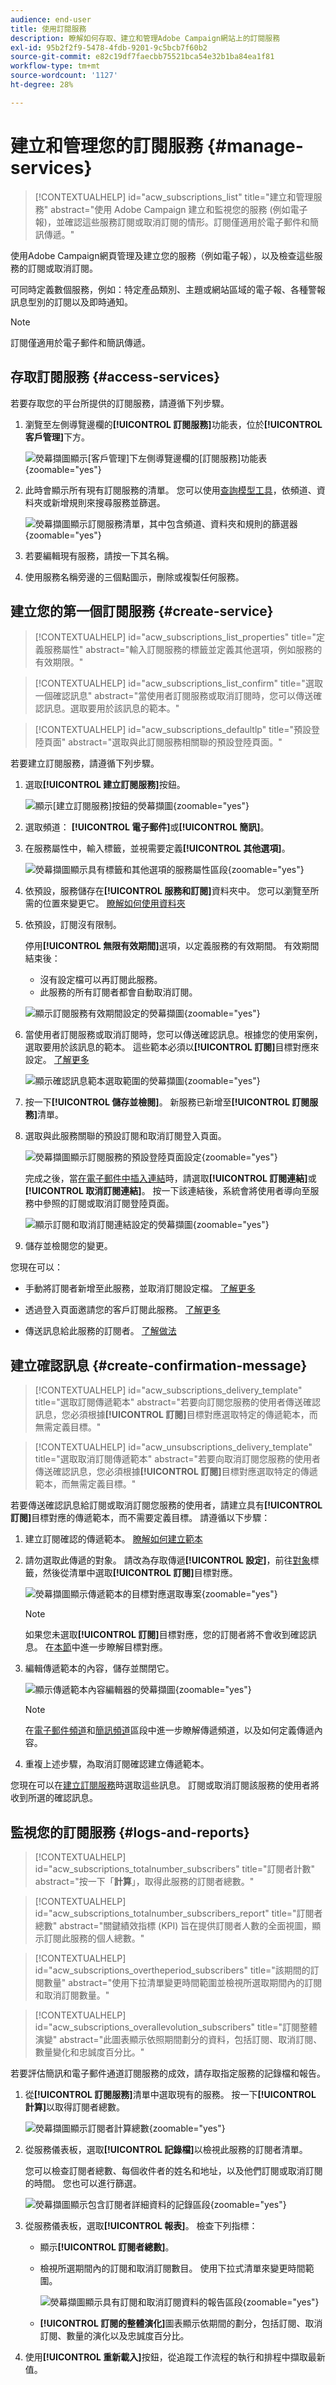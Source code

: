 ```yaml
---
audience: end-user
title: 使用訂閱服務
description: 瞭解如何存取、建立和管理Adobe Campaign網站上的訂閱服務
exl-id: 95b2f2f9-5478-4fdb-9201-9c5bcb7f60b2
source-git-commit: e82c19df7faecbb75521bca54e32b1ba84ea1f81
workflow-type: tm+mt
source-wordcount: '1127'
ht-degree: 28%

---
```


# 建立和管理您的訂閱服務 {#manage-services}

>[!CONTEXTUALHELP]
>id="acw_subscriptions_list"
>title="建立和管理服務"
>abstract="使用 Adobe Campaign 建立和監視您的服務 (例如電子報)，並確認這些服務訂閱或取消訂閱的情形。訂閱僅適用於電子郵件和簡訊傳遞。"

使用Adobe Campaign網頁管理及建立您的服務（例如電子報），以及檢查這些服務的訂閱或取消訂閱。

可同時定義數個服務，例如：特定產品類別、主題或網站區域的電子報、各種警報訊息型別的訂閱以及即時通知。

>[!NOTE]
>
>訂閱僅適用於電子郵件和簡訊傳遞。

## 存取訂閱服務 {#access-services}

若要存取您的平台所提供的訂閱服務，請遵循下列步驟。

1. 瀏覽至左側導覽邊欄的&#x200B;**[!UICONTROL 訂閱服務]**&#x200B;功能表，位於&#x200B;**[!UICONTROL 客戶管理]**&#x200B;下方。

   ![熒幕擷圖顯示[客戶管理]下左側導覽邊欄的[訂閱服務]功能表](assets/service-list.png){zoomable="yes"}

1. 此時會顯示所有現有訂閱服務的清單。 您可以使用[查詢模型工具](../query/query-modeler-overview.md)，依頻道、資料夾或新增規則來搜尋服務並篩選。

   ![熒幕擷圖顯示訂閱服務清單，其中包含頻道、資料夾和規則的篩選器](assets/service-filters.png){zoomable="yes"}

1. 若要編輯現有服務，請按一下其名稱。

1. 使用服務名稱旁邊的三個點圖示，刪除或複製任何服務。<!--so all subscribers are unsubscribed - need to mention?-->

## 建立您的第一個訂閱服務 {#create-service}

>[!CONTEXTUALHELP]
>id="acw_subscriptions_list_properties"
>title="定義服務屬性"
>abstract="輸入訂閱服務的標籤並定義其他選項，例如服務的有效期限。"

>[!CONTEXTUALHELP]
>id="acw_subscriptions_list_confirm"
>title="選取一個確認訊息"
>abstract="當使用者訂閱服務或取消訂閱時，您可以傳送確認訊息。選取要用於該訊息的範本。"

>[!CONTEXTUALHELP]
>id="acw_subscriptions_defaultlp"
>title="預設登陸頁面"
>abstract="選取與此訂閱服務相關聯的預設登陸頁面。"

若要建立訂閱服務，請遵循下列步驟。

1. 選取&#x200B;**[!UICONTROL 建立訂閱服務]**&#x200B;按鈕。

   ![顯示[建立訂閱服務]按鈕的熒幕擷圖](assets/service-create-button.png){zoomable="yes"}

1. 選取頻道： **[!UICONTROL 電子郵件]**&#x200B;或&#x200B;**[!UICONTROL 簡訊]**。

1. 在服務屬性中，輸入標籤，並視需要定義&#x200B;**[!UICONTROL 其他選項]**。

   ![熒幕擷圖顯示具有標籤和其他選項的服務屬性區段](assets/service-create-properties.png){zoomable="yes"}

1. 依預設，服務儲存在&#x200B;**[!UICONTROL 服務和訂閱]**&#x200B;資料夾中。 您可以瀏覽至所需的位置來變更它。 [瞭解如何使用資料夾](../get-started/permissions.md#folders)

1. 依預設，訂閱沒有限制。

   停用&#x200B;**[!UICONTROL 無限有效期間]**&#x200B;選項，以定義服務的有效期間。 有效期間結束後：
   * 沒有設定檔可以再訂閱此服務。
   * 此服務的所有訂閱者都會自動取消訂閱。

   ![顯示訂閱服務有效期間設定的熒幕擷圖](assets/service-create-validity-period.png){zoomable="yes"}

1. 當使用者訂閱服務或取消訂閱時，您可以傳送確認訊息。根據您的使用案例，選取要用於該訊息的範本。 這些範本必須以&#x200B;**[!UICONTROL 訂閱]**&#x200B;目標對應來設定。 [了解更多](#create-confirmation-message)

   ![顯示確認訊息範本選取範圍的熒幕擷圖](assets/service-create-confirmation-msg.png){zoomable="yes"}

1. 按一下&#x200B;**[!UICONTROL 儲存並檢閱]**。 新服務已新增至&#x200B;**[!UICONTROL 訂閱服務]**&#x200B;清單。

1. 選取與此服務關聯的預設訂閱和取消訂閱登入頁面。

   ![熒幕擷圖顯示訂閱服務的預設登陸頁面設定](assets/service-create-default-lp.png){zoomable="yes"}

   完成之後，當[在電子郵件中插入連結](../email/message-tracking.md)時，請選取&#x200B;**[!UICONTROL 訂閱連結]**&#x200B;或&#x200B;**[!UICONTROL 取消訂閱連結]**。 按一下該連結後，系統會將使用者導向至服務中參照的訂閱或取消訂閱登陸頁面。<!--After submitting the form, they will be subscribed to / unsubscribed from the service.-->

   ![顯示訂閱和取消訂閱連結設定的熒幕擷圖](assets/service-create-default-lp-link.png){zoomable="yes"}

1. 儲存並檢閱您的變更。

您現在可以：

* 手動將訂閱者新增至此服務，並取消訂閱設定檔。 [了解更多](../audience/manage-subscribers.md)

* 透過登入頁面邀請您的客戶訂閱此服務。 [了解更多](../landing-pages/lp-use-cases.md#lp-subscription)

* 傳送訊息給此服務的訂閱者。 [了解做法](../msg/send-to-subscribers.md)

## 建立確認訊息 {#create-confirmation-message}

>[!CONTEXTUALHELP]
>id="acw_subscriptions_delivery_template"
>title="選取訂閱傳遞範本"
>abstract="若要向訂閱您服務的使用者傳送確認訊息，您必須根據&#x200B;**[!UICONTROL 訂閱]**&#x200B;目標對應選取特定的傳遞範本，而無需定義目標。"

>[!CONTEXTUALHELP]
>id="acw_unsubscriptions_delivery_template"
>title="選取取消訂閱傳遞範本"
>abstract="若要向取消訂閱您服務的使用者傳送確認訊息，您必須根據&#x200B;**[!UICONTROL 訂閱]**&#x200B;目標對應選取特定的傳遞範本，而無需定義目標。"

若要傳送確認訊息給訂閱或取消訂閱您服務的使用者，請建立具有&#x200B;**[!UICONTROL 訂閱]**&#x200B;目標對應的傳遞範本，而不需要定義目標。 請遵循以下步驟：

1. 建立訂閱確認的傳遞範本。 [瞭解如何建立範本](../msg/delivery-template.md)

1. 請勿選取此傳遞的對象。 請改為存取傳遞&#x200B;**[!UICONTROL 設定]**，前往[對象](../advanced-settings/delivery-settings.md#audience)標籤，然後從清單中選取&#x200B;**[!UICONTROL 訂閱]**&#x200B;目標對應。

   ![熒幕擷圖顯示傳遞範本的目標對應選取專案](assets/service-confirmation-template-mapping.png){zoomable="yes"}

   >[!NOTE]
   >
   >如果您未選取&#x200B;**[!UICONTROL 訂閱]**&#x200B;目標對應，您的訂閱者將不會收到確認訊息。 在[本節](../audience/targeting-dimensions.md)中進一步瞭解目標對應。

1. 編輯傳遞範本的內容，儲存並關閉它。

   ![顯示傳遞範本內容編輯器的熒幕擷圖](assets/service-confirmation-template.png){zoomable="yes"}

   >[!NOTE]
   >
   >在[電子郵件頻道](../email/create-email.md)和[簡訊頻道](../sms/create-sms.md)區段中進一步瞭解傳遞頻道，以及如何定義傳遞內容。

1. 重複上述步驟，為取消訂閱確認建立傳遞範本。

您現在可以在[建立訂閱服務](#create-service)時選取這些訊息。 訂閱或取消訂閱該服務的使用者將收到所選的確認訊息。

## 監視您的訂閱服務 {#logs-and-reports}

>[!CONTEXTUALHELP]
>id="acw_subscriptions_totalnumber_subscribers"
>title="訂閱者計數"
>abstract="按一下「**計算**」，取得此服務的訂閱者總數。"

>[!CONTEXTUALHELP]
>id="acw_subscriptions_totalnumber_subscribers_report"
>title="訂閱者總數"
>abstract="關鍵績效指標 (KPI) 旨在提供訂閱者人數的全面視圖，顯示訂閱此服&#x200B;&#x200B;務的個人總數。"

>[!CONTEXTUALHELP]
>id="acw_subscriptions_overtheperiod_subscribers"
>title="該期間的訂閱數量"
>abstract="使用下拉清單變更時間範圍並檢視所選取期間內的訂閱和取消訂閱數量。"

>[!CONTEXTUALHELP]
>id="acw_subscriptions_overallevolution_subscribers"
>title="訂閱整體演變"
>abstract="此圖表顯示依照期間劃分的資料，包括訂閱、取消訂閱、數量變化和忠誠度百分比。"

若要評估簡訊和電子郵件通道訂閱服務的成效，請存取指定服務的記錄檔和報告。

1. 從&#x200B;**[!UICONTROL 訂閱服務]**&#x200B;清單中選取現有的服務。 按一下&#x200B;**[!UICONTROL 計算]**&#x200B;以取得訂閱者總數。

   ![熒幕擷圖顯示訂閱者計算總數](assets/service-logs-subscribers-count.png){zoomable="yes"}

1. 從服務儀表板，選取&#x200B;**[!UICONTROL 記錄檔]**&#x200B;以檢視此服務的訂閱者清單。

   您可以檢查訂閱者總數、每個收件者的姓名和地址，以及他們訂閱或取消訂閱的時間。 您也可以進行篩選。

   ![熒幕擷圖顯示包含訂閱者詳細資料的記錄區段](assets/service-logs.png){zoomable="yes"}

1. 從服務儀表板，選取&#x200B;**[!UICONTROL 報表]**。 檢查下列指標：

   * 顯示&#x200B;**[!UICONTROL 訂閱者總數]**。

   * 檢視所選期間內的訂閱和取消訂閱數目。 使用下拉式清單來變更時間範圍。

     ![熒幕擷圖顯示具有訂閱和取消訂閱資料的報告區段](assets/service-reports.png){zoomable="yes"}

   * **[!UICONTROL 訂閱的整體演化]**&#x200B;圖表顯示依期間的劃分，包括訂閱、取消訂閱、數量的演化以及忠誠度百分比。<!--what is Registered?-->

1. 使用&#x200B;**[!UICONTROL 重新載入]**&#x200B;按鈕，從追蹤工作流程的執行和排程中擷取最新值。